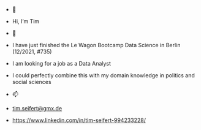 - 👋 
- Hi, I’m Tim
- 🌱 
- I have just finished the Le Wagon Bootcamp Data Science in Berlin (12/2021, #735)
- I am looking for a job as a Data Analyst
- I could perfectly combine this with my domain knowledge in politics and social sciences

- 📫
-  tim.seifert@gmx.de
-  https://www.linkedin.com/in/tim-seifert-994233228/





<!---
tim-sei/tim-sei is a ✨ special ✨ repository because its `README.md` (this file) appears on your GitHub profile.
You can click the Preview link to take a look at your changes.
--->
